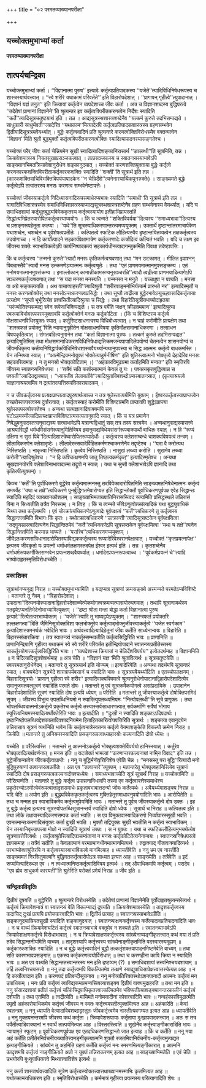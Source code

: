 +++
title = "०२ परमतव्याख्यानपरीक्षा"

+++


## यच्चोक्तमुभाभ्यां कर्ता

**परमतव्याख्यानपरीक्षा**

## **तात्पर्यचन्द्रिका**

यच्चोक्तमुभाभ्यां कर्ता । ‘‘विज्ञानात्मा पुरुष’’ इत्यादेः कर्तृत्वप्रतिपादकस्य ‘‘यजेते’’त्यादिविधिनिषेधरूपस्य च शास्त्रस्यार्थवत्त्वात् । ‘‘स्वे शरीरे यथाकामं परिवर्तते’’ इति विहारोपदेशात् । ‘‘प्रागापन् गृहीत्वे’’त्युपादानात् । ‘‘विज्ञानं यज्ञं तनुत’’ इति क्रियायां कर्तृत्वेन व्यपदेशाच्च जीवः कर्ता । अत्र च विज्ञानशब्दस्य बुद्धिपरत्वे ‘‘तदेतेषां प्राणानां विज्ञानेने’’ति श्रुत्यन्तर इव कर्तृत्वविपरीतकरणत्वेन निर्देशः स्यादिति ‘‘कर्ते’’त्यादिसूत्रचतुष्टयार्थ इति । तन्न । आद्यसूत्रस्थशास्त्रशब्देनैव ‘‘यत्कर्म कुरुते तदभिसम्पद्यते । साधुकारी साधुर्भवती’’त्यादेरिव ‘‘यथाकाम’’मित्यादेरपि कर्तृत्वप्रतिपादकशास्त्रस्य ग्रहणसम्भवेन द्वितीयादिसूत्रत्रयवैयर्थ्यात् । बुद्धेः कर्तृत्ववादिनं प्रति श्रुत्यन्तरे करणत्वोक्तिविरोधस्यैव वक्तव्यत्वेन ‘‘विज्ञान’’मिति श्रुतौ बुद्ध्युक्तौ कर्तृत्वविपरीतकरणत्वोक्तिः स्यादित्यापादनस्यासङ्गतेश्च ।

यच्चोक्तं परैर् जीवः कर्ता चेन्नियमेन सुखी स्यादित्यादिशङ्कानिरासार्थं ‘‘उपलब्धी’’ति सूत्रमिति, तन्न । क्रियावेशमात्रस्य नियतसुखाप्रसञ्जकत्वात् । तत्प्रसञ्जकस्य च स्वातन्त्र्यस्याभावेऽपि साङ्ख्यानभिमतक्रियावेशानुरोधेन शङ्कानुदयात् । यच्चोक्तं करणशक्तियुक्ताया बुद्धेः कर्तृत्वे करणकारकशक्तिविपरीताकर्तृकारकशक्तिः स्यादिति ‘‘शक्ती’’ति सूत्रार्थ इति तन्न । (कारकशक्तिवाचिविभक्तिविपर्ययापादकेन ‘‘न चेन्निर्देशे’’त्यनेनास्यार्थिकपुनरुक्तेः) । साङ्ख्यमते बुद्धेः कर्तृत्वेऽपि तत्वांतरस्य मनसः करणत्व सम्भवेनेष्टापत्तेः ।

यच्चोक्तं जीवस्याकर्तृत्वे निदिध्यासनादिरूपसमाधेरप्यभावः स्यादिति ‘‘समाधी’’ति सूत्रार्थ इति तन्न । यागादिविधिशास्त्रस्येव समाधिविधिशास्त्रस्याप्याद्यसूत्रस्थशास्त्रशब्देनैव ग्रहण सम्भवेनास्य वैयर्थ्यात् । यदि च समाधिदशायां कर्तृभूतबुद्ध्यविवेककृतस्य कर्तृत्वस्यायोग इतीहाभिप्रायस्तर्हि सिद्धांत्यभिप्रेतस्यारोपितकर्तृत्वस्याप्ययोगः । किं च त्वन्मते ‘‘शक्तिविपर्यया’’दित्यस्य ‘‘समाध्यभावा’’दित्यस्य च प्रसङ्गरूपहेतुता कल्प्या । ‘‘यथे’’ति सूत्रस्याधिकरणान्तरत्वमप्ययुक्तम् । उक्तार्थे दृष्टान्तांतरमात्रार्पकेण यथाशब्देन, चशब्देन च पूर्वशेषत्वप्रतीतेः । कल्पितत्वे स्फटिक लौहित्यस्यैव दृष्टान्तयितव्यत्वेन तक्षकर्तृत्वस्य तदयोगाच्च । न हि कार्योत्पादने सहकार्यपेक्षामात्रेण कर्तृकरणादेः कर्त्रादित्वं कल्पितं भवति । यदि च तक्ष्ण इव जीवस्य शक्तेः स्वाभाविकत्वेऽपि कार्यनिष्पादकत्वं सहकार्यधीनत्वादागन्तुकमिति विवक्षा तदेष्टापत्तिः ।

किं च कर्तृत्वस्य ‘‘तन्मनो कुरुते’’त्यादौ मनसः कृतिकर्मत्वश्रवणात् तथा ‘‘मन उदक्रामत् । मीलित इवाश्नन् पिबन्नास्तैवे’’त्यादौ मनस उत्क्रमणेऽप्यात्मनः कर्तृत्वश्रुतेः । तथा ‘‘एतं प्राणमयमात्मानमुपसङ्क्रम्य । एतं मनोमयमात्मानमुपसंक्रम्य । इमाल्लोकान् कामान्नीकामरूप्यनुसञ्चरन्नि’’त्यादौ त्वद्रीत्या प्राणमयादित्यागेऽपि सञ्चरणकर्तृत्वश्रवणात् तथा ‘‘स यदा मनसा मनस्यति । यन्मनसा न मनुते । यच्चक्षुषा न पश्यति । मनसा वा अग्रे सङ्कल्पयति । अथ वाचाव्याहरती’’त्यादिश्रुतौ ‘‘शरीरवाङ्मनोभिर्यत्कर्म प्रारभते नर’’ इत्यादिस्मृतौ च मनसः करणत्वोक्तेस् तथा मनसोऽन्तःकरणत्वप्रसिद्धेः । तथा सुप्तौ त्वद्रीत्या बुद्धेरभावेऽप्युच्छ्वासादिकर्तृतायाः प्रत्यक्षेण ‘‘सुप्तो भूर्भूरित्येव प्रश्वसितीत्यादिश्रुत्या च सिद्धेः । तथा विहारेतिसूत्रीयभाष्योदाहृतया ‘‘परंज्योतिरुपसम्पद्य स्वेन रूपेणाभिनिष्पद्यते । स तत्र पर्येति जक्षन् क्रीडन्रममाण’’ इत्यादिश्रुत्या स्वरूपाविर्भावरूपपरममुक्तावपि कर्तृत्वोक्तेर्न मनसः कर्तृकोटिता । (किं च विशिष्टस्य कर्तृत्वे मोक्षसाधनविधिरयुक्तः स्यात् । कर्तुरिष्टसाधनत्वस्य विधिबोध्यत्वात् । न चाहं करोमीति प्रत्यक्षेण तथा ‘‘शास्त्रफलं प्रयोक्तु’’रिति न्यायानुगृहीतेन मोक्षसाधनविषया कृतिर्मोक्षसमानाधिकरणा । तत्साधन विषयकृतित्वात् । संमतवदित्यनुमानेन तथा ‘‘कर्ता विज्ञानात्मा पुरुषः । तत्कर्म कुरुते तदभिसम्पद्यत’’ इत्यादिश्रुतिभिस् तथा मोक्षसमानाधिकरणविधिनिषेधाद्यतिक्रमजन्यपापादिलेपयोग्यं चेतनत्वेन शासनयोग्यं च जीवमधिकृत्य कर्तव्यनिषिद्धार्पकविधिनिषेधशास्त्रवैयर्थ्यान्यथानुपपत्त्या च सिद्ध आत्मनः कर्तृत्वे बाधकमस्ति । येन तन्मिथ्या स्यात् । ‘‘आत्मेन्द्रियमनोयुक्तं भोक्तेत्याहुर्मनीषिण’’ इति श्रुतिस्त्वात्मनो भोक्तृत्वे देहादेरिव मनसः सहकारित्वमाह । न तु मनसो भोक्तृकोटिताम् ।) ‘‘अहंकारविमूढात्मा कर्ताहमिति मन्यत’’ इति स्मृतिरपि जीवस्य स्वातन्त्र्यनिषेधपरा । ‘‘तत्रैवं सति कर्तारमात्मानं केवलं तु यः । पश्यत्यकृतबुद्धित्वान्न स पश्यती’’त्यादितद्वाक्यात् । ‘‘ध्यायतीव लेलायतीवे’’त्यादिश्रुताविवशब्दोऽप्यस्वातन्त्र्यात् । (कृत्याश्रयत्वे चाज्ञानाश्रयत्वमिव न द्रव्यांतरापत्तिरूपविकारापादकम् ।

न च जीवकर्तृत्वस्य प्रत्यक्षप्राप्तत्वादपुरुषार्थत्वाच्च न तत्र श्रुतेस्तात्पर्यमिति युक्तम् । ईश्वरकर्तृत्वस्याप्राप्तत्वेन तच्छतेस्तत्परत्वस्य दुर्वारत्वात् । कर्तृत्वस्याहं करोमीति विशिष्टात्मनि प्राप्तावपि शुद्धेऽप्राप्त्या श्रुतेस्तत्परत्वोपपत्तेश्च । अन्यथा सत्यज्ञानादिवाक्यमपि सन् घटोऽहमस्मीत्यादिप्रत्यक्षप्राप्तविशिष्टात्मसत्यतानुवादि स्यात् । किं च यत्र प्रमाणेन निषेद्धुमनुवादस्तत्रानुवाद्यस्य सत्त्वाभावेऽपि यत्रान्यद्विधातुं सस् तत्र तस्य सत्त्वमेव । अन्यथानुवाद्यस्यासत्त्वे आश्रयासिद्धौ धर्मधर्मिसंसर्गरूपानुमितिविषय इवानुवाद्यविधेयसंसर्गरूपवाक्यार्थो बाधितः स्यात् । न हि ‘‘रूप्यं दक्षिणा न सुरां पिबे’’दित्यादिशास्त्रेष्वारोपितरूप्यादेर्धीः । कर्तृत्वस्य क्लेशसम्बन्धे चाशक्यविषयत्वं तन्त्रम् । लीलादिकरणेन क्लेशादृष्टेः । लीलादेरुत्सवादेर्विहितकर्मणश्चाकरणेनैव तद्दृष्टेश्च । ‘‘यदा वै करोत्यथ निस्तिष्ठति । नाकृत्वा निस्तिष्ठति । कृत्वेव निस्तिष्ठति । नासुखं लब्ध्वा करोति । सुखमेव लब्ध्वा करोती’’त्यादिश्रुतेश्च । ‘‘न हि कश्चित्क्षणमपि जातु तिष्ठत्यकर्मकृत्’’ इत्यादिस्मृतेश्च । अन्यथा सुखज्ञानयोरपि क्लेशाविनाभावादात्मा तद्रूपो न स्यात् । यथा च सुप्तौ क्लेशाभावेऽपि ज्ञानादि तथा कृतिरपीत्युक्तम्) ।

किञ्च ‘‘कर्ते’’ति पूर्वाधिकरणे बुद्धेरेव कर्तृत्वमात्मनस्तु तदविवेकादारोपितमिति साङ्ख्यमतनिषेधेनात्मनः कर्तृत्वं समर्थ्येह ‘‘यथा च तक्षे’’त्यधिकरणे पुनर्बुद्धिगतमेवारोप्यत इति सिद्धान्तोक्तौ पूर्वाधिकरणपूर्वपक्ष एवेह सिद्धान्तः स्यादिति महदिदं व्याख्यानकौशलम् । साङ्ख्याभिमताख्यातिनिरासस्त्विदं रूप्यमिति प्रसिद्धस्थले तन्निरासं विना न सिध्यतीति तत्रैव निरस्यम् । न त्विह । किं च त्वन्मते जीवेऽणुत्वोत्क्रांत्यादिकं यथा बुद्ध्युपाधिकं मिथ्या तथा कर्तृत्वमपि । एवं चोत्क्रांत्यधिकरणेऽणुत्वादेः पूर्वपक्षत्वं ‘‘कर्ते’’त्यधिकरणे तु कर्तृत्वस्य सिद्धान्तत्वमिति विभागः किं कृतः । यथोत्क्रांत्यधिकरणे ‘‘उत्क्रान्ती’’त्यादिसूत्राष्टकेन पूर्वपक्षयित्वा ‘‘तद्गुणसारत्वादित्यनेन सिद्धान्तितमेवं ‘‘कर्ते’’त्यधिकरणेऽपि सूत्रसप्तकेन पूर्वपक्षयित्वा ‘‘यथा च तक्षे’’त्यनेन सिद्धान्तितमिति कस्मान्न भाष्यते । ‘‘परात्त्वि’’त्यधिकरणमप्ययुक्तम् । जीवेंऽतःकरणसन्निधानादारोपितस्याविद्यककर्तृत्वस्य रूप्यादेरिवेश्वरानपेक्षत्वात् । यच्चोक्तं ‘‘कृतप्रयत्नापेक्ष’’ इत्यस्य जीवकृतो यः प्रयत्नो धर्माधर्मलक्षणस्तदपेक्ष ईश्वर इत्यर्थ इति । तन्न । कृतशब्देनैव धर्माधर्मरूपकर्मोक्तिसम्भवेन प्रयत्नशब्दवैयर्थ्यात् । धर्मादेरप्रयत्नरूपत्वाच्च । ‘‘पूर्वकर्मप्रयत्नं चे’’त्यादि भाष्योदाहृतस्मृतिविरोधाच्चेति ।

### **प्रकाशिका**

सूत्रार्थानप्यनूद्य निराह ॥ यच्चोक्तमुभाभ्यामिति ॥ यद्यप्यत्र सूत्राणां क्रमसङ्ख्ये अस्मन्मते परमतेऽप्यविशिष्टे । मतान्तरे तु नैवम् । ‘‘विहारोपदेशात् । उपादाना’’दित्यनयोरुपादानाद्विहारोपदेशाच्चेत्येकयोगत्वक्रमव्यत्यासयोरुपगमात् । तथापि सूत्राणामर्थस्य मतद्वयेऽप्यनतिभेदेनोभाभ्यामित्युक्तम् । ‘‘द्रष्टा श्रोता मन्ता बोद्धा कर्ता विज्ञानात्मा पुरुष इत्यादे’’रित्येतत्परभाष्योक्तम् । ‘‘यजेते’’त्यादि तु भाष्यद्वयेऽप्युक्तम् । ‘‘शास्त्रफलं प्रयोक्तरि तल्लक्षणत्वा’’दिति जैमिनिसूत्रोक्तदिशा फलभोक्तुरेव कर्तृत्वाद्भोक्तुर्जीवस्याकर्तृत्वे ‘‘यजेत स्वर्गकाम’’ इत्यादिशास्त्रमनर्थकं भवेदिति भावः । अर्थवत्त्वादित्यादिहेतूनां जीवः कर्तेति साध्येनान्वयः ॥ विहारेति ॥ विहारस्संचारक्रिया । तत्र स्वातन्त्र्यं नाकर्तुस्सम्भवतीति कर्तृत्वसिद्धिरिति भावः ॥ प्राणानिति ॥ प्राणानिन्द्रियाणि गृहीत्वा यथाक्रमं स्वे स्वे शरीरे परिवर्तत इतीन्द्रियोपादाने स्वातन्त्र्यप्रतीतेस्तस्य चाकर्तुरयोगात्कर्तृत्वसिद्धिरिति भावः । ‘‘व्यपदेशाच्च क्रियायां न चेन्निर्देशविपर्यय’’ इत्येतदर्थमाह ॥ विज्ञानमिति ॥ न चेदित्यादिसूत्रशेषार्थमाह ॥ अत्र चेति ॥ ‘‘विज्ञानं यज्ञ’’मिति श्रुतावित्यर्थः ॥ सूत्रचतुष्टयेति ॥ स्वपरमतानुरोधेनेदम् । मतान्तरे तु सूत्रत्रयार्थ इति योज्यम् ॥ इत्यादेरिवेति ॥ अन्यथा तदर्थमपि सूत्रान्तरं स्यात् । वाक्यभेदेन सूत्रभेदे शास्त्रापर्यवसानं च स्यादिति भावः ॥ सूत्रत्रयवैयर्थ्यादिति ॥ एतच्चोपलक्षणम् । विहारादिसूत्रयोः ‘‘प्राणान् गृहीत्वा स्वे शरीर’’ इत्यादिवाक्यविषयत्वे श्रुत्यनुरोधेनोपादानाद्विहारोपदेशादित्येव रामानुजमतवत्सूत्रणं स्यादिति परमते दोषः । मतान्तरे तु एवं सूत्रक्रमैकयोगत्वे असांप्रदायिके । उपादानेन विहारोपदेशादिति सूत्रणं स्यादिति दोष इत्यपि ध्येयम् ॥ परैरिति ॥ मतान्तरे तु जीवस्याकर्तृत्वे दोषोक्तिपरमिदं सूत्रम् । जीवस्य विभुत्व उपलब्धिनियमो न स्यादित्युपलब्ध्यनियमः ‘‘नित्योपलब्धी’’ति सूत्रे प्रागुक्तः । तथा चोपलब्धिवदात्मनोऽकर्तृत्वे प्रकृतेश्च कर्तृत्वे तस्यास्सर्वसाधारणत्वात् सर्वकर्माणि सर्वेषां भोगाय स्युरित्यनियमस्स्यादित्यर्थोक्तेरिति भावः ॥ इत्यादीति ॥ ‘‘दुःखी न स्यादिति शङ्काऽऽदिपदार्थः । इष्टानिष्टोपलब्धिवद्देशकालादिवशादनियमेन हिताहितकारित्वोपपत्तिरिति सूत्रार्थः । शङ्काया एवानुदयेन तन्निरासाय सूत्रणं व्यर्थमिति भावेन किं कर्तृत्वमात्रेस्वतन्त्र कर्तृत्वे वेयमाशङ्केति विकल्पौ क्रमेण निराह ॥ क्रियेति ॥ मतान्तरे तु अनियमस्स्यादिति प्रसङ्गरूपत्वाध्याहारयोः कल्पनादिति दोषो ध्येयः ॥

यच्चेति ॥ परैरित्यस्ति । मतान्तरे तु आत्मनोऽकर्तृत्वे भोक्तृत्वशक्तेर्विपर्ययो हानिस्स्यात् । कर्तुरेव भोक्तृत्वादित्यर्थवर्णनात् ॥ मनस इति ॥ यदत्रोक्तं भामत्यां ‘‘करणान्तरकल्पनायां नामि्न विवाद’’ इति तन्न । बुद्धेर्जीवान्यत्वेन जीवकर्तृत्वाप्राप्तेः । ननु च बुद्धिर्मनोवृत्तिविशेष एवेति चेन्न । ‘‘मनसस्तु परा बुद्धि’’रित्यादौ मनो बुद्धिपुरुषाणां तत्वान्तरत्वप्रतीतेः । अत एव ‘‘तत्वान्तरे’’त्युक्तम् । मतान्तरेतु भोक्तृत्वहानिरित्येव सूत्राणं स्यादिति दोष प्रसङ्गरूपत्वकल्पनादोषश्चध्येयः । समाध्यभावाच्चेति सूत्रं सूत्रार्थं निराह ॥ यच्चोक्तमिति ॥ परैरित्यन्वेति । मतान्तरे तु बुद्धेः कर्तृत्व उपासनाविधावपि तस्या एव कर्तृत्वापत्तेस्समाधेश्च प्रकृतेरन्योऽस्मीत्येवंरूपत्वात्तादृशसमाधेः प्रकृतावभावात्तदन्यो जीवः कर्तेत्यर्थः । अवैयर्थ्यमाशङ्क्य निराह ॥ यदि चेति ॥ अयोग इति ॥ बुद्ध्यविवेककृतकर्तृत्वस्य मुक्तिहेतुसमाधावनुपयोगादिति भावः ॥ आरोपितेति ॥ तथा च मन्मत इव स्वाभाविकमेव कर्तृत्वमुपेयमिति भावः । मतान्तरे तु पूर्वत्र जीवस्याकर्तृत्वे दोष उक्तः । इह तु बुद्धेः कर्तृत्व इत्यस्य सूत्रस्योपलब्धिसूत्रानन्तर्यं स्यादिति दोषो ध्येयः । सूत्रार्थं च निराह ॥ कल्पितत्व इति ॥ तथा लोके तक्षावास्यादिकरणसम्पन्नः कर्ता भवति । स एव विमुक्तवास्यादिकरणो निर्व्यापारस्सुखी भवति । एवमात्मान्तःकरणादिसंयुक्तः कर्ता दुःखी भवति । मुक्तौ तद्वियुक्तः सुखी भवतीति न कर्तृत्वं स्वाभाविकम् । येन तस्यानिवृत्त्यापत्त्या मोक्षो न स्यादिति सूत्रार्थ उक्तः । स न युक्तः । यथा च स्फटिकलौहित्यमुभयथेत्येव सूत्रणापत्तेरित्यर्थः । कर्तृत्वश्रुतेरित्यादिपञ्चम्यंतानां न मनसः कर्तृकोटितेत्यनेनान्वयः । स्वातन्त्र्यनिषेधपरत्वे ज्ञापकमाह ॥ तत्रैवं सतीति ॥ केवलात्मानं परमात्मानधीनमात्मानमित्यर्थः । तद्वाक्याद् गीतावाक्यादित्यर्थः । परभाष्योक्तश्रुतिरपि न कर्तृत्वस्यास्वाभाविकत्वे मानमित्याह ॥ ध्यायतीवेति ॥ ननु भ्रम एव नास्तीति साङ्ख्यमतं निरसितुमात्मनि बुद्धिगतकर्तृत्वारोपोऽत्र साध्यत इत्यत आह ॥ साङ्ख्येति ॥ तत्रैवेति ॥ इदं रूप्यमित्यादिस्थल एव । न त्वध्यात्मनिष्ठकर्तृत्वादिविषय इत्यर्थः । तद् औपाधिकमपि कर्तृत्वम् । परादेव । ‘‘एष ह्येव साधुकर्म कारयती’’ति श्रुतेरिति परोक्तं प्रमेयं निराह ॥ जीव इति ॥

### **चन्द्रिकाविवृतिः**

द्वितीयं दूषयति ॥ बुद्धेरिति ॥ श्रुत्यन्तरे विरोधस्येति ॥ तदेतेषां प्राणानां विज्ञानेनेति पूर्वोदाहृतश्रुत्यन्तरेत्यर्थः ॥ कर्तृत्त्वं क्रियावेशमात्रं वा स्वातन्त्र्यं वेति विकल्प्याद्यं दूषयति ॥ क्रियावेशमात्रस्येति ॥ तादृशकर्तृत्त्वस्य कदाचिद् दुःखं प्रत्यपि प्रयोजकत्त्वादिति भावः ॥ द्वितीयं प्रत्याह ॥ स्वातन्त्र्यस्याभावेऽपीति ॥ शङ्कानुदयान्नियतसुखी स्यादिति शङ्कानुदयात् । स्वातन्त्र्याक्षणकर्तृत्त्वस्य कर्तेत्यादावप्रतिपादनादिति भावः । न च वाच्यं क्रियावेशघटितं कर्तृत्त्वं स्वातन्त्र्याभावे वक्तुमेव न शक्यते इति । स्वातन्त्र्याभावेऽपि क्रियावेशाक्षणकर्तृत्त्वे विरोधाभावात् । न च क्रियावेशाक्षणकर्तृत्त्वस्य सांख्येनाप्यङ्गीकृतत्त्वात् कथं मया तं प्रति तदेव सिद्धान्तनीयमिति वाच्यम् ॥ तादृशस्यापि कर्तृत्त्वस्य सांख्येनाङ्गीकृतमिति पदस्वारस्यमूह्यम् ॥ कर्तृकारकशक्तिः स्यादिति ॥ न च बुद्धेः कर्तृत्त्ववादिनं बुद्धौ तत्कर्तृशक्तयापादनमिष्टमेवेति वाच्यम् ॥ तथा सति कारणभावप्रसङ्गात् ॥ एकस्य कर्तृकरणत्वयोर्विरोधात् ॥ तथा च करणहीना कापि क्रिया न स्यादिति भावः ॥ अत एव वक्ष्यति सिद्धान्ततत्त्वान्तरस्य मन इति द्रष्टव्यम् (?) ॥ समाधिदशायां तत्त्वनिश्चयदशायाम् ॥ तर्हि तत्त्वनिश्चयसत्त्वे ॥ ननु तदा कर्तृत्त्वमपि विकल्पितमेव तत्क्षणे स्याद्युपाधिसापेक्षत्त्वात्तस्येत्यत आह ॥ न हि कार्योत्पादान इति ॥ करणपदं प्रतिबन्दीसूचनाय ॥ ननु मनोव्यतिरिक्तस्थोऽशनपानादौ आत्मनः कर्तृत्त्वं मन उपाधिकम् । मनः प्रति कर्तृत्त्वं त्वाविद्यकमात्मन्यस्त्वित्याशङ्क्य द्वितीयं वाक्यमुदाहरति ॥ तथा मन इति ॥ ननु संसारदशायां प्रतीतं कर्तृत्त्वं यत्किंचिदुपाधिकृतत्त्वात्कल्पितमेव भविष्यतीत्याशङ्क्यानन्तरकालीनं कर्तृत्त्वं दर्शयति ॥ तथा एतमिति ॥ त्वद्रीत्येति ॥ मायिमते मनोमयादीनां कोशत्त्वादिति भावः ॥ नन्वहंकारविमूढात्मेति स्मृतौ अहंकारोपाधिकमेव कर्तृत्त्वं जीवस्य न स्वतः कर्तृत्त्वमस्तीत्युक्तमित्यत आह ॥ अहंकारेति ॥ केवां स्वतन्त्रम् ॥ ननु ध्यायति वेत्यादाविवशब्दाद्वस्तुतः जीवकर्तृत्त्वमेव नास्तीत्यवगम्यत इत्यत आह ॥ ध्यायतीवेति ॥ ननु मुक्तयनन्तरमपि जीवस्य कथं कर्तृता । क्रियावेशरूपायाः कर्तृताया दुःखापवादकत्त्वात् । अतः स तत्र पर्येतीत्यादिवाक्यानां न स्वार्थे तात्पर्यमित्यत आह ॥ विस्तरस्त्विति ॥ सुखेनैव कर्तृत्त्वाङ्गीकारादिति भावः ॥ न्यायामृते स्फुटम् ॥ पूर्वाधिकरणपूर्वपक्ष एव एतदधिकरणसिद्धान्तो जात इत्याह ॥ किं च कर्तेति ॥ ननु मया अहं कर्तेति प्रतीतेरनिर्वचनीयख्यातित्त्वमङ्गीकृत्यात्मनि शुक्तौ रजतमिवानिर्वचनीय-कर्तृत्त्वमुत्पद्यत इत्यङ्गीक्रियते । सांख्येन तु अहमिति ग्रहणं कर्तेति कर्तृत्त्वं मनः स्मरणमित्यङ्गीकारात् ॥ आत्मनि कादृशमपि कर्तृत्त्वं नाङ्गीक्रियते अतो न युक्तं तन्निराकरणम् इत्यत आह ॥ साङ्ख्याभिमतेति ॥ एवं चेति ॥ उभयोरपि बुध्युपाधिकत्त्वे मिथ्यात्त्वाविशेष इत्यर्थः ॥

ननु कर्त्ता शास्त्रार्थवत्त्वादिति सूत्रेण कर्तृत्त्वस्योक्तत्त्वात्तथाख्यानमस्माभिः कृतमित्यत आह ॥ यथोत्क्रान्त्यधिकरण इति ॥ स्मृतिविरोधाच्चेति ॥ कर्ममात्रं गृहीत्त्वा प्रयत्नस्य परित्यागादिति शेषः ॥

